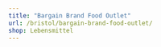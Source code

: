 ```yaml
---
title: "Bargain Brand Food Outlet"
url: /bristol/bargain-brand-food-outlet/
shop: Lebensmittel
---
```

